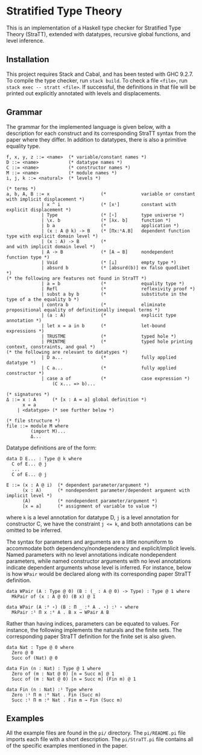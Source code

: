 # Stratified Type Theory

This is an implementation of a Haskell type checker for Stratified Type Theory (StraTT),
extended with datatypes, recursive global functions, and level inference.

## Installation

This project requires Stack and Cabal, and has been tested with GHC 9.2.7.
To compile the type checker, run `stack build`.
To check a file `<file>`, run `stack exec -- stratt <file>`.
If successful, the definitions in that file will be printed out
explicitly annotated with levels and displacements.

## Grammar

The grammar for the implemented language is given below,
with a description for each construct and
its corresponding StraTT syntax from the paper where they differ.
In addition to datatypes, there is also a primitive equality type.

```ebnf
f, x, y, z ::= <name>  (* variable/constant names *)
D ::= <name>           (* datatype names *)
C ::= <name>           (* constructor names *)
M ::= <name>           (* module names *)
i, j, k ::= <natural>  (* levels *)

(* terms *)
a, b, A, B ::= x                   (*             variable or constant with implicit displacement *)
             | x ^ i               (* [xⁱ]        constant with explicit displacement *)
             | Type                (* [⋆]         type universe *)
             | \x. b               (* [λx. b]     function *)
             | b a                 (*             application *)
             | (x : A @ k) -> B    (* [Πx:ᵏA.B]   dependent function type with explicit domain level *)
             | (x : A) -> B        (*                                 and with implicit domain level *)
             | A -> B              (* [A → B]     nondependent function type *)
             | Void                (* [⊥]         empty type *)
             | absurd b            (* [absurd(b)] ex falso quodlibet *)
(* the following are features not found in StraTT *)
             | a = b               (*             equality type *)
             | Refl                (*             reflexivity proof *)
             | subst a by b        (*             substitute in the type of a the equality b *)
             | contra b            (*             eliminate propositional equality of definitionally inequal terms *)
             | (a : A)             (*             explicit type annotation *)
             | let x = a in b      (*             let-bound expressions *)
             | TRUSTME             (*             typed hole *)
             | PRINTME             (*             typed hole printing context, constraints, and goal *)
(* the following are relevant to datatypes *)
             | D a...              (*             fully applied datatype *)
             | C a...              (*             fully applied constructor *)
             | case a of           (*             case expression *)
                 (C x... => b)...

(* signatures *)
Δ ::= x : A      (* [x : A ≔ a] global definition *)
      x = a
    | <datatype> (* see further below *)

(* file structure *)
file ::= module M where
         (import M)...
         Δ...
```

Datatype definitions are of the form:

```
data D E... : Type @ k where
  C of E... @ j
  ...
  C of E... @ j
```

```ebnf
E ::= (x : A @ i)  (* dependent parameter/argument *)
      (x : A)      (* nondependent parameter/dependent argument with implicit level *)
      (A)          (* nondependent parameter/argument *)
      [x = a]      (* assignment of variable to value *)
```

where `k` is a level annotation for datatype D,
`j` is a level annotation for constructor C,
we have the constraint `j <= k`,
and both annotations can be omitted to be inferred.

The syntax for parameters and arguments are a little nonuniform
to accommodate both dependency/nondependency and explicit/implicit levels.
Named parameters with no level annotations indicate nondependent parameters,
while named constructor arguments with no level annotations indicate dependent arguments whose level is inferred.
For instance, below is how `WPair` would be declared
along with its corresponding paper StraTT definition.

```
data WPair (A : Type @ 0) (B : (_ : A @ 0) -> Type) : Type @ 1 where
  MkPair of (x : A @ 0) (B x) @ 1
```

```
data WPair (A :⁰ ⋆) (B : Π _ :⁰ A . ⋆) :¹ ⋆ where
  MkPair :¹ Π x :⁰ A . B x → WPair A B
```

Rather than having indices, parameters can be equated to values.
For instance, the following implements the naturals and the finite sets.
The corresponding paper StraTT definition for the finite set is also given.

```
data Nat : Type @ 0 where
  Zero @ 0
  Succ of (Nat) @ 0

data Fin (n : Nat) : Type @ 1 where
  Zero of (m : Nat @ 0) [n = Succ m] @ 1
  Succ of (m : Nat @ 0) [n = Succ m] (Fin m) @ 1
```

```
data Fin (n : Nat) :¹ Type where
  Zero :¹ Π m :⁰ Nat . Fin (Succ m)
  Succ :¹ Π m :⁰ Nat . Fin m → Fin (Succ m)

```

## Examples

All the example files are found in the `pi/` directory.
The `pi/README.pi` file imports each file with a short description.
The `pi/StraTT.pi` file contains all of the specific examples mentioned in the paper.